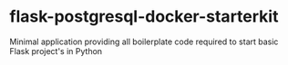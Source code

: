 # flask-postgresql-docker-starterkit

Minimal application providing all boilerplate code required to start basic Flask project's in Python